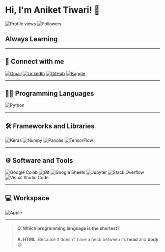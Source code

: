 # Hi, I'm Aniket Tiwari! 👋

![Profile views](https://komarev.com/ghpvc/?username=AniketTiwari&label=Profile%20views&color=0e75b6&style=flat) 
![Followers](https://img.shields.io/github/followers/AniketTiwari?label=Followers&style=social)

## Always Learning


---

## 🤝 Connect with me
[![Gmail](https://img.shields.io/badge/-Gmail-D14836?style=flat&logo=gmail&logoColor=white)](mailto:your-email@gmail.com)
[![LinkedIn](https://img.shields.io/badge/-LinkedIn-0077B5?style=flat&logo=linkedin&logoColor=white)](https://linkedin.com/in/your-linkedin)
[![GitHub](https://img.shields.io/badge/-GitHub-181717?style=flat&logo=github&logoColor=white)](https://github.com/AniketTiwari)
[![Kaggle](https://img.shields.io/badge/-Kaggle-20BEFF?style=flat&logo=kaggle&logoColor=white)](https://kaggle.com/your-kaggle-profile)

---

## 👨‍💻 Programming Languages
![Python](https://img.shields.io/badge/-Python-3776AB?style=for-the-badge&logo=python&logoColor=white)

---

## 🛠️ Frameworks and Libraries
![Keras](https://img.shields.io/badge/-Keras-D00000?style=for-the-badge&logo=keras&logoColor=white)
![Numpy](https://img.shields.io/badge/-NumPy-013243?style=for-the-badge&logo=numpy&logoColor=white)
![Pandas](https://img.shields.io/badge/-Pandas-150458?style=for-the-badge&logo=pandas&logoColor=white)
![TensorFlow](https://img.shields.io/badge/-TensorFlow-FF6F00?style=for-the-badge&logo=tensorflow&logoColor=white)

---

## ⚙️ Software and Tools
![Google Colab](https://img.shields.io/badge/-Colab-F9AB00?style=for-the-badge&logo=googlecolab&logoColor=white)
![Git](https://img.shields.io/badge/-Git-F05032?style=for-the-badge&logo=git&logoColor=white)
![Google Sheets](https://img.shields.io/badge/-Google%20Sheets-34A853?style=for-the-badge&logo=googlesheets&logoColor=white)
![Jupyter](https://img.shields.io/badge/-Jupyter-F37626?style=for-the-badge&logo=jupyter&logoColor=white)
![Stack Overflow](https://img.shields.io/badge/-Stack%20Overflow-FE7A16?style=for-the-badge&logo=stackoverflow&logoColor=white)
![Visual Studio Code](https://img.shields.io/badge/-VS%20Code-007ACC?style=for-the-badge&logo=visualstudiocode&logoColor=white)

---

## 💻 Workspace
![Apple](https://img.shields.io/badge/Apple-Macbook%20Pro%202024-lightgrey?style=for-the-badge&logo=apple&logoColor=black)

---

> #### Q. Which programming language is the shortest?  
> **A. HTML.** Because it doesn't have a neck between its **head** and **body**. 😄


